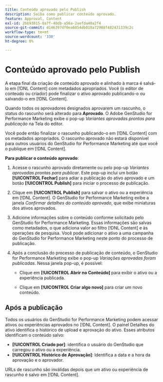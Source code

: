 ```yaml
---
title: Conteúdo aprovado pelo Publish
description: Saiba como publicar conteúdo aprovado.
feature: Approval, Content
exl-id: 2bb93815-8a7f-40db-a56a-2aefda40a2f4
source-git-commit: d146397df0ea6054db010a72908f402431339c2c
workflow-type: tm+mt
source-wordcount: '330'
ht-degree: 0%

---
```


# Conteúdo aprovado pelo Publish

A etapa final da criação de conteúdo aprovado e alinhado à marca é salvá-lo em [!DNL Content] com metadados apropriados. Você (o editor de conteúdo ou criador) pode finalizar o ativo aprovado publicando-o ou salvando-o em [!DNL Content].

Quando todos os aprovadores designados aprovarem um rascunho, o status do rascunho será alterado para **Aprovado**. O Adobe GenStudio for Performance Marketing exibe o pop-up _Variantes aprovadas prontas para publicação_ na Tela do editor.

Você pode então finalizar o rascunho publicando-o em [!DNL Content] com os metadados apropriados. O rascunho aprovado não estará disponível para outros usuários do GenStudio for Performance Marketing até que você o publique em [!DNL Content].

**Para publicar o conteúdo aprovado**:

1. Acesse o rascunho aprovado diretamente ou pelo pop-up _Variantes aprovadas prontas para publicar_. Este pop-up inclui um botão **[!UICONTROL Fechar]** para adiar a publicação do ativo aprovado e um botão **[!UICONTROL Publish]** para iniciar o processo de publicação.

1. Clique em **[!UICONTROL Publish]** para salvar o ativo ou a experiência em [!DNL Content]. O GenStudio for Performance Marketing exibe a janela _Confirmar detalhes do conteúdo aprovado_, que exibe miniaturas dos ativos aprovados.

1. Adicione informações sobre o conteúdo conforme solicitado pelo GenStudio for Performance Marketing. Essas informações são salvas como metadados, o que adiciona valor ao filtro [!DNL Content] e às operações de pesquisa. Você pode adicionar o ativo a uma campanha do GenStudio for Performance Marketing neste ponto do processo de publicação.

1. Após a conclusão do processo de publicação de conteúdo, o GenStudio for Performance Marketing exibe o pop-up _Variações aprovadas foram publicadas_. Nessa janela pop-up, é possível:

   * Clique em **[!UICONTROL Abrir no Conteúdo]** para exibir o ativo ou a experiência publicada.

   * Clique em **[!UICONTROL Criar algo novo]** para criar um novo conteúdo.

## Após a publicação

Todos os usuários do GenStudio for Performance Marketing podem acessar ativos ou experiências aprovados no [!DNL Content]. O painel Detalhes do ativo identifica o histórico de upload e aprovação do ativo. Esses atributos identificam o conteúdo salvo:

* **[!UICONTROL Criado por]**: identifica o usuário do GenStudio que carregou o ativo ou a experiência.
* **[!UICONTROL Histórico de Aprovação]**: Identifica a data e a hora da aprovação e o aprovador.

URLs de rascunho são inválidas depois que um ativo ou experiência de rascunho é salvo em [!DNL Content].
